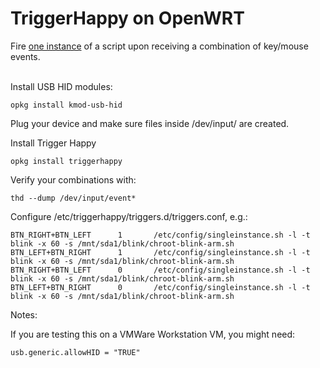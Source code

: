 TriggerHappy on OpenWRT
=======================

Fire [one instance](./singleinstance.sh) of a script upon receiving a combination of key/mouse events.

\
Install USB HID modules:

    opkg install kmod-usb-hid

Plug your device and make sure files inside /dev/input/ are created.

Install Trigger Happy

    opkg install triggerhappy

Verify your combinations with:

    thd --dump /dev/input/event*

Configure /etc/triggerhappy/triggers.d/triggers.conf, e.g.:

    BTN_RIGHT+BTN_LEFT      1       /etc/config/singleinstance.sh -l -t blink -x 60 -s /mnt/sda1/blink/chroot-blink-arm.sh
    BTN_LEFT+BTN_RIGHT      1       /etc/config/singleinstance.sh -l -t blink -x 60 -s /mnt/sda1/blink/chroot-blink-arm.sh
    BTN_RIGHT+BTN_LEFT      0       /etc/config/singleinstance.sh -l -t blink -x 60 -s /mnt/sda1/blink/chroot-blink-arm.sh
    BTN_LEFT+BTN_RIGHT      0       /etc/config/singleinstance.sh -l -t blink -x 60 -s /mnt/sda1/blink/chroot-blink-arm.sh


Notes:

If you are testing this on a VMWare Workstation VM, you might need:

    usb.generic.allowHID = "TRUE"
